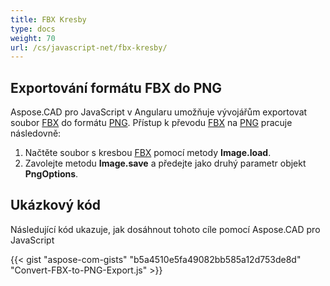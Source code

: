 ```yaml
---
title: FBX Kresby
type: docs
weight: 70
url: /cs/javascript-net/fbx-kresby/
---
```


## **Exportování formátu FBX do PNG**

Aspose.CAD pro JavaScript v Angularu umožňuje vývojářům exportovat soubor [FBX](https://docs.fileformat.com/3d/fbx/) do formátu [PNG](https://docs.fileformat.com/image/png/).
Přístup k převodu [FBX](https://docs.fileformat.com/3d/fbx/) na [PNG](https://docs.fileformat.com/image/png/) pracuje následovně:

1. Načtěte soubor s kresbou [FBX](https://docs.fileformat.com/3d/fbx/) pomocí metody **Image.load**.
1. Zavolejte metodu **Image.save** a předejte jako druhý parametr objekt **PngOptions**.

## Ukázkový kód

Následující kód ukazuje, jak dosáhnout tohoto cíle pomocí Aspose.CAD pro JavaScript

{{< gist "aspose-com-gists" "b5a4510e5fa49082bb585a12d753de8d" "Convert-FBX-to-PNG-Export.js" >}}
